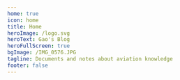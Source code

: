 ```yaml
---
home: true
icon: home
title: Home
heroImage: /logo.svg
heroText: Gao's Blog
heroFullScreen: true
bgImage: /IMG_0576.JPG
tagline: Documents and notes about aviation knowledge
footer: false
---
```


